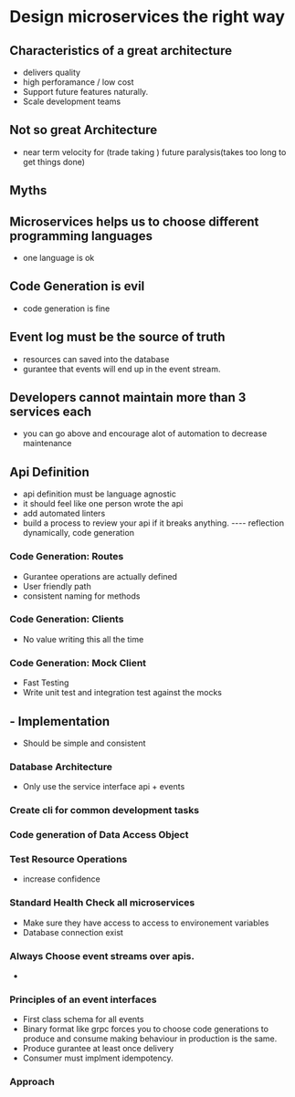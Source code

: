 # Design microservices the right way
## Characteristics of a great architecture
 - delivers quality
 - high perforamance / low cost
 - Support future features naturally. 
 - Scale development teams
 
## Not so great Architecture
 - near term velocity for (trade taking ) future paralysis(takes too long to get things done)

## Myths
## Microservices helps us to choose different programming languages
 -  one language is ok 
## Code Generation is evil 
 - code generation is fine
## Event log must be the source of truth 
 - resources can saved into the database
 - gurantee that events will end up in the event stream. 

## Developers cannot maintain more than 3 services each
 - you can go above and encourage alot of automation to decrease maintenance


## Api Definition
 - api definition must be language agnostic
 - it should feel like one person wrote the api 
 - add automated linters
 - build a process to review your api if it breaks anything.
 ---- reflection dynamically,  code generation 
### Code Generation: Routes
 - Gurantee operations are actually defined
 - User friendly path 
 - consistent naming for methods

### Code Generation: Clients
 - No value writing this all the time 
 
### Code Generation: Mock Client
 - Fast Testing
 - Write unit test and integration test against the mocks 


## - Implementation
 - Should be simple and consistent 

### Database Architecture 
 - Only use the service interface api + events 


### Create cli for common development tasks

### Code generation of Data Access Object

### Test Resource Operations
 - increase confidence

### Standard Health Check all microservices
 - Make sure they have access to access to environement variables
 - Database connection exist


### Always Choose event streams over apis.
 - 

### Principles of an event interfaces
 -  First class schema for all events
 -  Binary format like grpc forces you to choose code generations to produce and consume making behaviour in production is the same.
 -  Produce gurantee at least once delivery
 -  Consumer must implment idempotency.

### Approach

 
 
